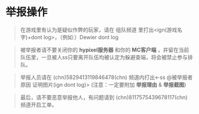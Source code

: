  # 举报操作

> 在游戏里有认为是疑似作弊的玩家，请在 组队频道 里打出<ign(游戏名字)+dont log>，（例如:）Dewier dont log 
                                                
> 被举报者请不要关闭你的 **hypixel服务器** 和你的 **MC客户端** ，并留在当前队伍里，一旦被人ss只要离开队伍均被认定为躲避查端，将会被禁止参与排队。

> 举报人员请在 (chn)5829413119846478(chn) 频道内打出<-ss @被举报者 原因 证明图片(ign dont log)> (注意：一定要附加 **举报理由** & **举报截图**)

> 最后，请不要恶意举报他人，有问题请到 (chn)8117575439678117(chn) 频道开启工单。
